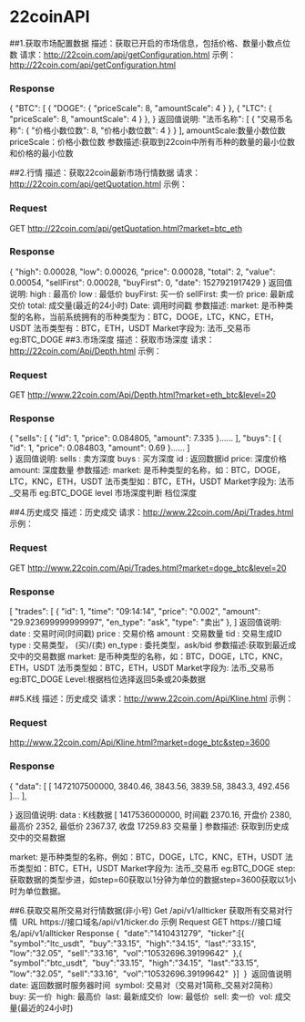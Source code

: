# 22coinAPI


##1.获取市场配置数据
描述：获取已开启的市场信息，包括价格、数量小数点位数
请求：http://22coin.com/api/getConfiguration.html
示例：
http://22coin.com/api/getConfiguration.html
### Response
{
    "BTC": [
        {
            "DOGE": {
                "priceScale": 8,
                "amountScale": 4
            }
        },
        {
            "LTC": {
                "priceScale": 8,
                "amountScale": 4
            }
        },
   }
返回值说明:
    "法币名称": [
        {
            "交易币名称": {
                "价格小数位数": 8,
                "价格小数位数": 4
            }
        }
    ],
amountScale:数量小数位数
priceScale：价格小数位数
参数描述:获取到22coin中所有币种的数量的最小位数和价格的最小位数

##2.行情
描述：获取22coin最新市场行情数据
请求：http://22coin.com/api/getQuotation.html
示例：
### Request
GET http://22coin.com/api/getQuotation.html?market=btc_eth
### Response
{
    "high": 0.00028,
    "low": 0.00026,
    "price": 0.00028,
    "total": 2,
    "value": 0.00054,
    "sellFirst": 0.00028,
    "buyFirst": 0,
    "date": 1527921917429
}
返回值说明:
high : 最高价
low : 最低价
buyFirst: 买一价
sellFirst: 卖一价
price: 最新成交价
total: 成交量(最近的24小时)
Date: 调用时间戳
参数描述:
market:	是币种类型的名称，当前系统拥有的币种类型为：BTC，DOGE，LTC，KNC，ETH，USDT
法币类型有：BTC，ETH，USDT
Market字段为:  法币_交易币 eg:BTC_DOGE
##3.市场深度
描述：获取市场深度
请求：http://22coin.com/Api/Depth.html
示例：
### Request
GET http://www.22coin.com/Api/Depth.html?market=eth_btc&level=20
### Response
{
   "sells": [
        {
            "id": 1,
            "price": 0.084805,
            "amount": 7.335
        }......
],
    "buys": [
        {
            "id": 1,
            "price": 0.084803,
            "amount": 0.69
        }......
        ]   
}
返回值说明:
sells : 卖方深度
buys : 买方深度
id : 返回数据id
price: 深度价格
amount: 深度数量
参数描述:
market:	是币种类型的名称，如：BTC，DOGE，LTC，KNC，ETH，USDT
法币类型如：BTC，ETH，USDT
Market字段为:  法币_交易币 eg:BTC_DOGE
level 市场深度判断 档位深度

##4.历史成交
描述：历史成交
请求：http://www.22coin.com/Api/Trades.html
示例：
### Request
GET http://www.22coin.com/Api/Trades.html?market=doge_btc&level=20
### Response
[
    "trades": [
        {
            "id": 1, 
            "time": "09:14:14", 
            "price": "0.002", 
            "amount": "29.923699999999997", 
            "en_type": "ask", 
            "type": "卖出"
        }, 
]
返回值说明:
date : 交易时间(时间戳)
price : 交易价格
amount : 交易数量
tid : 交易生成ID
type : 交易类型， (买)/(卖)
en_type : 委托类型，ask/bid
参数描述:获取到最近成交中的交易数据
market:	是币种类型的名称，如：BTC，DOGE，LTC，KNC，ETH，USDT
法币类型如：BTC，ETH，USDT
Market字段为:  法币_交易币 eg:BTC_DOGE
Level:根据档位选择返回5条或20条数据

##5.K线
描述：历史成交
请求：http://www.22coin.com/Api/Kline.html
示例：
### Request
http://www.22coin.com/Api/Kline.html?market=doge_btc&step=3600
### Response
{
    "data": [
        [
            1472107500000,
            3840.46,
            3843.56,
            3839.58,
            3843.3,
            492.456
        ]...
    ],
   
}
返回值说明:
data : K线数据
[
1417536000000, 时间戳
2370.16, 开盘价
2380, 最高价
2352, 最低价
2367.37, 收盘
17259.83 交易量
] 参数描述:
获取到历史成交中的交易数据

market:	是币种类型的名称，例如：BTC，DOGE，LTC，KNC，ETH，USDT
法币类型如：BTC，ETH，USDT
Market字段为:  法币_交易币 eg:BTC_DOGE
step:获取数据的类型步进，如step=60获取以1分钟为单位的数据step=3600获取以1小时为单位数据。

##6.获取交易所交易对行情数据(非小号)
Get /api/v1/allticker 获取所有交易对行情 
URL https://接口域名/api/v1/ticker.do
示例
Request
GET https://接口域名/api/v1/allticker
Response
{ 
"date":"1410431279", 
"ticker":[{ 
"symbol":"ltc_usdt", 
"buy":"33.15", 
"high":"34.15", 
"last":"33.15", 
"low":"32.05", 
"sell":"33.16", 
"vol":"10532696.39199642" 
},{ 
"symbol":"btc_usdt", 
"buy":"33.15", 
"high":"34.15", 
"last":"33.15", 
"low":"32.05", 
"sell":"33.16", 
"vol":"10532696.39199642" 
}] 
} 
返回值说明
date: 返回数据时服务器时间 
symbol: 交易对（交易对1简称_交易对2简称） 
buy: 买一价 
high: 最高价 
last: 最新成交价 
low: 最低价 
sell: 卖一价 
vol: 成交量(最近的24小时)

